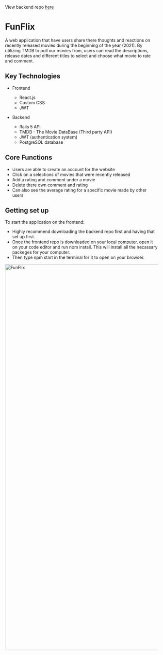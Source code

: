 View backend repo [here](https://github.com/majormatt28/Funflix-backend)

# FunFlix

A web application that have users share there thoughts and reactions on recently released movies during the beginning of the year (2021). By utilizing TMDB to pull our movies from, users can read the descriptions, release dates and different titles to select and choose what movie to rate and comment.

## Key Technologies

* Frontend
  * React.js
  * Custom CSS
  * JWT 
  
* Backend
  * Rails 5 API
  * TMDB - The Movie DataBase (Third party API)
  * JWT (authentication system)
  * PostgreSQL database

## Core Functions

* Users are able to create an account for the website
* Click on a selections of movies that were recently released
* Add a rating and comment under a movie
* Delete there own comment and rating
* Can also see the average rating for a specific movie made by other users

## Getting set up

To start the application on the frontend:
* Highly recommend downloading the backend repo first and having that set up first.
* Once the frontend repo is downloaded on your local computer, open it on your code editor and run nom install. This will install all the necassary packeges for your computer.
* Then type npm start in the terminal for it to open on your browser.

<img width="1267" alt="FunFlix" src="https://user-images.githubusercontent.com/58439248/124308555-6f2f7f00-db37-11eb-96d1-17587cbb6ba0.png">
